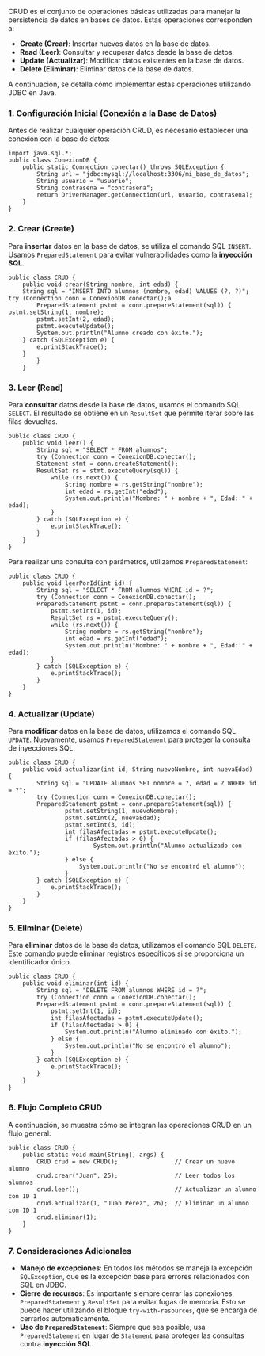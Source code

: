 CRUD es el conjunto de operaciones básicas utilizadas para manejar la persistencia de datos en bases de datos. Estas operaciones corresponden a:

- **Create (Crear)**: Insertar nuevos datos en la base de datos.
- **Read (Leer)**: Consultar y recuperar datos desde la base de datos.
- **Update (Actualizar)**: Modificar datos existentes en la base de datos.
- **Delete (Eliminar)**: Eliminar datos de la base de datos.

A continuación, se detalla cómo implementar estas operaciones utilizando JDBC en Java.

### **1. Configuración Inicial (Conexión a la Base de Datos)**

Antes de realizar cualquier operación CRUD, es necesario establecer una conexión con la base de datos:

```
import java.sql.*;  
public class ConexionDB {     
	public static Connection conectar() throws SQLException {         
		String url = "jdbc:mysql://localhost:3306/mi_base_de_datos";
		String usuario = "usuario";         
		String contrasena = "contrasena";         
		return DriverManager.getConnection(url, usuario, contrasena);     
	} 
}
```



### **2. Crear (Create)**

Para **insertar** datos en la base de datos, se utiliza el comando SQL `INSERT`. Usamos `PreparedStatement` para evitar vulnerabilidades como la **inyección SQL**.

```
public class CRUD {     
	public void crear(String nombre, int edad) {         
	String sql = "INSERT INTO alumnos (nombre, edad) VALUES (?, ?)";          try (Connection conn = ConexionDB.conectar();a
		PreparedStatement pstmt = conn.prepareStatement(sql)) {                   pstmt.setString(1, nombre);             
		pstmt.setInt(2, edad);             
		pstmt.executeUpdate();             
		System.out.println("Alumno creado con éxito.");
	} catch (SQLException e) {             
		e.printStackTrace();         
	}     
		} 
	}
```


### **3. Leer (Read)**

Para **consultar** datos desde la base de datos, usamos el comando SQL `SELECT`. El resultado se obtiene en un `ResultSet` que permite iterar sobre las filas devueltas.
````
public class CRUD {     
	public void leer() {         
		String sql = "SELECT * FROM alumnos";          
		try (Connection conn = ConexionDB.conectar();              
		Statement stmt = conn.createStatement();              
		ResultSet rs = stmt.executeQuery(sql)) {
			while (rs.next()) {                 
				String nombre = rs.getString("nombre");                 
				int edad = rs.getInt("edad");
				System.out.println("Nombre: " + nombre + ", Edad: " + edad);
			}
		} catch (SQLException e) {             
			e.printStackTrace();         
		}     
	} 
}
````
Para realizar una consulta con parámetros, utilizamos `PreparedStatement`:
````
public class CRUD {    
	public void leerPorId(int id) {         
		String sql = "SELECT * FROM alumnos WHERE id = ?";          
		try (Connection conn = ConexionDB.conectar();
		PreparedStatement pstmt = conn.prepareStatement(sql)) {  
			pstmt.setInt(1, id);             
			ResultSet rs = pstmt.executeQuery();              
			while (rs.next()) {                 
				String nombre = rs.getString("nombre");                 
				int edad = rs.getInt("edad");  
				System.out.println("Nombre: " + nombre + ", Edad: " + edad);
			}         
		} catch (SQLException e) { 
			e.printStackTrace();         
		}     
	} 
}
````
### **4. Actualizar (Update)**

Para **modificar** datos en la base de datos, utilizamos el comando SQL `UPDATE`. Nuevamente, usamos `PreparedStatement` para proteger la consulta de inyecciones SQL.
````
public class CRUD {     
	public void actualizar(int id, String nuevoNombre, int nuevaEdad) {         
		String sql = "UPDATE alumnos SET nombre = ?, edad = ? WHERE id = ?";
		try (Connection conn = ConexionDB.conectar();              
		PreparedStatement pstmt = conn.prepareStatement(sql)) {
				pstmt.setString(1, nuevoNombre);             
				pstmt.setInt(2, nuevaEdad);             
				pstmt.setInt(3, id);             
				int filasAfectadas = pstmt.executeUpdate();              
				if (filasAfectadas > 0) {
						System.out.println("Alumno actualizado con éxito.");
				} else {                 
					System.out.println("No se encontró el alumno");             
				}         
		} catch (SQLException e) {             
			e.printStackTrace();         
		}     
	} 
}
````
### **5. Eliminar (Delete)**

Para **eliminar** datos de la base de datos, utilizamos el comando SQL `DELETE`. Este comando puede eliminar registros específicos si se proporciona un identificador único.

````
public class CRUD {     
	public void eliminar(int id) {         
		String sql = "DELETE FROM alumnos WHERE id = ?";          
		try (Connection conn = ConexionDB.conectar();
		PreparedStatement pstmt = conn.prepareStatement(sql)) {              
			pstmt.setInt(1, id);            
			int filasAfectadas = pstmt.executeUpdate();              
			if (filasAfectadas > 0) {                 
				System.out.println("Alumno eliminado con éxito.");             
			} else {                 
				System.out.println("No se encontró el alumno");             
			}         
		} catch (SQLException e) {             
			e.printStackTrace();         
		}     
	} 
}
````
### **6. Flujo Completo CRUD**

A continuación, se muestra cómo se integran las operaciones CRUD en un flujo general:
````
public class CRUD {     
	public static void main(String[] args) {         
		CRUD crud = new CRUD();                // Crear un nuevo alumno         
		crud.crear("Juan", 25);                // Leer todos los alumnos         
		crud.leer();                           // Actualizar un alumno con ID 1  
		crud.actualizar(1, "Juan Pérez", 26);  // Eliminar un alumno con ID 1
		crud.eliminar(1);     
	} 
}
````
### **7. Consideraciones Adicionales**

- **Manejo de excepciones**: En todos los métodos se maneja la excepción `SQLException`, que es la excepción base para errores relacionados con SQL en JDBC.
- **Cierre de recursos**: Es importante siempre cerrar las conexiones, `PreparedStatement` y `ResultSet` para evitar fugas de memoria. Esto se puede hacer utilizando el bloque `try-with-resources`, que se encarga de cerrarlos automáticamente.
- **Uso de `PreparedStatement`**: Siempre que sea posible, usa `PreparedStatement` en lugar de `Statement` para proteger las consultas contra **inyección SQL**.